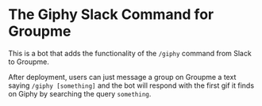 # The Giphy Slack Command for Groupme

This is a bot that adds the functionality of the `/giphy` command from Slack to Groupme.

After deployment, users can just message a group on Groupme a text saying `/giphy [something]` and the bot will respond with the first gif it finds on Giphy by searching the query `something`.